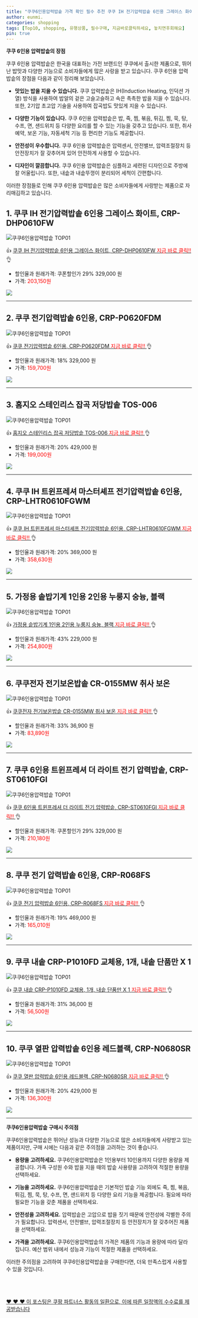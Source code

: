 ```yaml
---
title: "쿠쿠6인용압력밥솥 가격 확인 필수 추천 쿠쿠 IH 전기압력밥솥 6인용 그레이스 화이트, CRP-DHP0610FW 비교 장점 구매가이드"
author: eunmi.
categories: shopping
tags: [Top10, shopping, 유행상품, 필수구매, 지금바로클릭하세요, 놓치면후회해요]
pin: true
---
```

**쿠쿠 6인용 압력밥솥의 장점**

쿠쿠 6인용 압력밥솥은 한국을 대표하는 가전 브랜드인 쿠쿠에서 출시한 제품으로, 뛰어난 밥맛과 다양한 기능으로 소비자들에게 많은 사랑을 받고 있습니다. 쿠쿠 6인용 압력밥솥의 장점을 다음과 같이 정리해 보았습니다.

* **맛있는 밥을 지을 수 있습니다.** 쿠쿠 압력밥솥은 IH(Induction Heating, 인덕션 가열) 방식을 사용하여 밥알의 겉은 고슬고슬하고 속은 촉촉한 밥을 지을 수 있습니다. 또한, 2기압 초고압 기술을 사용하여 잡곡밥도 맛있게 지을 수 있습니다.

* **다양한 기능이 있습니다.** 쿠쿠 6인용 압력밥솥은 밥, 죽, 찜, 볶음, 튀김, 찜, 묵, 탕, 수프, 면, 샌드위치 등 다양한 요리를 할 수 있는 기능을 갖추고 있습니다. 또한, 취사 예약, 보온 기능, 자동세척 기능 등 편리한 기능도 제공합니다.

* **안전성이 우수합니다.** 쿠쿠 6인용 압력밥솥은 압력센서, 안전밸브, 압력조절장치 등 안전장치가 잘 갖추어져 있어 안전하게 사용할 수 있습니다.

* **디자인이 깔끔합니다.** 쿠쿠 6인용 압력밥솥은 심플하고 세련된 디자인으로 주방에 잘 어울립니다. 또한, 내솥과 내솥뚜껑이 분리되어 세척이 간편합니다.

이러한 장점들로 인해 쿠쿠 6인용 압력밥솥은 많은 소비자들에게 사랑받는 제품으로 자리매김하고 있습니다.

   

## 1. 쿠쿠 IH 전기압력밥솥 6인용 그레이스 화이트, CRP-DHP0610FW

![쿠쿠6인용압력밥솥 TOP01](https://thumbnail6.coupangcdn.com/thumbnails/remote/230x230ex/image/retail/images/5215356884840321-c8a57b21-37f1-41e2-bd7f-1cb820496abe.jpg)


👍 [쿠쿠 IH 전기압력밥솥 6인용 그레이스 화이트, CRP-DHP0610FW <font color=red> 지금 바로 클릭!! </font> ](https://link.coupang.com/re/AFFSDP?lptag=AF3617701&subid=GithubCoopas&pageKey=6656770837&traceid=V0-153&itemId=15269696392&vendorItemId=82490232763) 👌 


- 할인율과 원래가격: 쿠폰할인가 29%  329,000   원
- 가격: <span style='color:red'>203,150원</span>

[![](/discount_price.png)](https://link.coupang.com/re/AFFSDP?lptag=AF3617701&subid=GithubCoopas&pageKey=6656770837&traceid=V0-153&itemId=15269696392&vendorItemId=82490232763)

---


   

## 2. 쿠쿠 전기압력밥솥 6인용, CRP-P0620FDM

![쿠쿠6인용압력밥솥 TOP01](https://thumbnail6.coupangcdn.com/thumbnails/remote/230x230ex/image/retail/images/2978518942445221-e281cd42-6dd5-43bf-9ca9-2c91c5749be4.jpg)


👍 [쿠쿠 전기압력밥솥 6인용, CRP-P0620FDM <font color=red> 지금 바로 클릭!! </font> ](https://link.coupang.com/re/AFFSDP?lptag=AF3617701&subid=GithubCoopas&pageKey=150875120&traceid=V0-153&itemId=435615188&vendorItemId=4076235640) 👌 


- 할인율과 원래가격: 18%  329,000   원
- 가격: <span style='color:red'>159,700원</span>

[![](/discount_price.png)](https://link.coupang.com/re/AFFSDP?lptag=AF3617701&subid=GithubCoopas&pageKey=150875120&traceid=V0-153&itemId=435615188&vendorItemId=4076235640)

---


   

## 3. 홈지오 스테인리스 잡곡 저당밥솥 TOS-006

![쿠쿠6인용압력밥솥 TOP01](https://thumbnail7.coupangcdn.com/thumbnails/remote/230x230ex/image/vendor_inventory/777b/21bb7c46b7e2601c1364bd341254bb7e1954ac96fe964664c273873868bc.jpg)


👍 [홈지오 스테인리스 잡곡 저당밥솥 TOS-006 <font color=red> 지금 바로 클릭!! </font> ](https://link.coupang.com/re/AFFSDP?lptag=AF3617701&subid=GithubCoopas&pageKey=7518851081&traceid=V0-153&itemId=19716132614&vendorItemId=86820377462) 👌 


- 할인율과 원래가격: 20%  429,000   원
- 가격: <span style='color:red'>199,000원</span>

[![](/discount_price.png)](https://link.coupang.com/re/AFFSDP?lptag=AF3617701&subid=GithubCoopas&pageKey=7518851081&traceid=V0-153&itemId=19716132614&vendorItemId=86820377462)

---


   

## 4. 쿠쿠 IH 트윈프레셔 마스터셰프 전기압력밥솥 6인용, CRP-LHTR0610FGWM

![쿠쿠6인용압력밥솥 TOP01](https://thumbnail10.coupangcdn.com/thumbnails/remote/230x230ex/image/retail/images/4280350911214633-595178f5-93a6-45f7-961b-10ebf26054ba.jpg)


👍 [쿠쿠 IH 트윈프레셔 마스터셰프 전기압력밥솥 6인용, CRP-LHTR0610FGWM <font color=red> 지금 바로 클릭!! </font> ](https://link.coupang.com/re/AFFSDP?lptag=AF3617701&subid=GithubCoopas&pageKey=7078170070&traceid=V0-153&itemId=17411506422&vendorItemId=84580852540) 👌 


- 할인율과 원래가격: 20%  369,000   원
- 가격: <span style='color:red'>358,630원</span>

[![](/discount_price.png)](https://link.coupang.com/re/AFFSDP?lptag=AF3617701&subid=GithubCoopas&pageKey=7078170070&traceid=V0-153&itemId=17411506422&vendorItemId=84580852540)

---


   

## 5. 가정용 솥밥기계 1인용 2인용 누룽지 숭늉, 블랙

![쿠쿠6인용압력밥솥 TOP01](https://thumbnail9.coupangcdn.com/thumbnails/remote/230x230ex/image/vendor_inventory/5e5f/926011af8612bd5c43c67e50bb31d4cf9b0d68f73de1560d27db02899592.jpg)


👍 [가정용 솥밥기계 1인용 2인용 누룽지 숭늉, 블랙 <font color=red> 지금 바로 클릭!! </font> ](https://link.coupang.com/re/AFFSDP?lptag=AF3617701&subid=GithubCoopas&pageKey=7663094974&traceid=V0-153&itemId=20420861500&vendorItemId=87502438210) 👌 


- 할인율과 원래가격: 43%  229,000   원
- 가격: <span style='color:red'>254,800원</span>

[![](/discount_price.png)](https://link.coupang.com/re/AFFSDP?lptag=AF3617701&subid=GithubCoopas&pageKey=7663094974&traceid=V0-153&itemId=20420861500&vendorItemId=87502438210)

---


   

## 6. 쿠쿠전자 전기보온밥솥 CR-0155MW 취사 보온

![쿠쿠6인용압력밥솥 TOP01](https://thumbnail9.coupangcdn.com/thumbnails/remote/230x230ex/image/vendor_inventory/fc81/d23c91cbd21ef8505c919c3faec794756f3890fd122a65906201e9423e2b.jpg)


👍 [쿠쿠전자 전기보온밥솥 CR-0155MW 취사 보온 <font color=red> 지금 바로 클릭!! </font> ](https://link.coupang.com/re/AFFSDP?lptag=AF3617701&subid=GithubCoopas&pageKey=7611708915&traceid=V0-153&itemId=20161063955&vendorItemId=87253671830) 👌 


- 할인율과 원래가격: 33%  36,900   원
- 가격: <span style='color:red'>83,890원</span>

[![](/discount_price.png)](https://link.coupang.com/re/AFFSDP?lptag=AF3617701&subid=GithubCoopas&pageKey=7611708915&traceid=V0-153&itemId=20161063955&vendorItemId=87253671830)

---


   

## 7. 쿠쿠 6인용 트윈프레셔 더 라이트 전기 압력밥솥, CRP-ST0610FGI

![쿠쿠6인용압력밥솥 TOP01](https://thumbnail10.coupangcdn.com/thumbnails/remote/230x230ex/image/rs_quotation_api/glbmflir/c3345a646f2943ce9e2647554ef34825.jpg)


👍 [쿠쿠 6인용 트윈프레셔 더 라이트 전기 압력밥솥, CRP-ST0610FGI <font color=red> 지금 바로 클릭!! </font> ](https://link.coupang.com/re/AFFSDP?lptag=AF3617701&subid=GithubCoopas&pageKey=7290320164&traceid=V0-153&itemId=18631645357&vendorItemId=85766931274) 👌 


- 할인율과 원래가격: 쿠폰할인가 29%  329,000   원
- 가격: <span style='color:red'>210,180원</span>

[![](/discount_price.png)](https://link.coupang.com/re/AFFSDP?lptag=AF3617701&subid=GithubCoopas&pageKey=7290320164&traceid=V0-153&itemId=18631645357&vendorItemId=85766931274)

---


   

## 8. 쿠쿠 전기 압력밥솥 6인용, CRP-R068FS

![쿠쿠6인용압력밥솥 TOP01](https://thumbnail9.coupangcdn.com/thumbnails/remote/230x230ex/image/rs_quotation_api/borrcw8f/dea17719a8c8491cbf2e3a9ac9caa317.jpg)


👍 [쿠쿠 전기 압력밥솥 6인용, CRP-R068FS <font color=red> 지금 바로 클릭!! </font> ](https://link.coupang.com/re/AFFSDP?lptag=AF3617701&subid=GithubCoopas&pageKey=6431585566&traceid=V0-153&itemId=13882782031&vendorItemId=81132568499) 👌 


- 할인율과 원래가격: 19%  469,000   원
- 가격: <span style='color:red'>165,010원</span>

[![](/discount_price.png)](https://link.coupang.com/re/AFFSDP?lptag=AF3617701&subid=GithubCoopas&pageKey=6431585566&traceid=V0-153&itemId=13882782031&vendorItemId=81132568499)

---


   

## 9. 쿠쿠 내솥 CRP-P1010FD 교체용, 1개, 내솥 단품만 X 1

![쿠쿠6인용압력밥솥 TOP01](https://thumbnail10.coupangcdn.com/thumbnails/remote/230x230ex/image/vendor_inventory/0cbf/861148a9a597fc7038afa0ad971ef5ed6d29721dfb7488606597632e291b.jpg)


👍 [쿠쿠 내솥 CRP-P1010FD 교체용, 1개, 내솥 단품만 X 1 <font color=red> 지금 바로 클릭!! </font> ](https://link.coupang.com/re/AFFSDP?lptag=AF3617701&subid=GithubCoopas&pageKey=6402692328&traceid=V0-153&itemId=13696871193&vendorItemId=79898850791) 👌 


- 할인율과 원래가격: 31%  36,000   원
- 가격: <span style='color:red'>56,500원</span>

[![](/discount_price.png)](https://link.coupang.com/re/AFFSDP?lptag=AF3617701&subid=GithubCoopas&pageKey=6402692328&traceid=V0-153&itemId=13696871193&vendorItemId=79898850791)

---


   

## 10. 쿠쿠 열판 압력밥솥 6인용 레드블랙, CRP-N0680SR

![쿠쿠6인용압력밥솥 TOP01](https://thumbnail7.coupangcdn.com/thumbnails/remote/230x230ex/image/vendor_inventory/ff92/c988b9519415e0a0faa1742f16e27853ab9a2b8b8f84bb33f3358845f0aa.png)


👍 [쿠쿠 열판 압력밥솥 6인용 레드블랙, CRP-N0680SR <font color=red> 지금 바로 클릭!! </font> ](https://link.coupang.com/re/AFFSDP?lptag=AF3617701&subid=GithubCoopas&pageKey=1291411543&traceid=V0-153&itemId=2302601827&vendorItemId=82226042450) 👌 


- 할인율과 원래가격: 20%  429,000   원
- 가격: <span style='color:red'>136,300원</span>

[![](/discount_price.png)](https://link.coupang.com/re/AFFSDP?lptag=AF3617701&subid=GithubCoopas&pageKey=1291411543&traceid=V0-153&itemId=2302601827&vendorItemId=82226042450)

---
**쿠쿠6인용압력밥솥 구매시 주의점**

쿠쿠6인용압력밥솥은 뛰어난 성능과 다양한 기능으로 많은 소비자들에게 사랑받고 있는 제품이지만, 구매 시에는 다음과 같은 주의점을 고려하는 것이 좋습니다.

* **용량을 고려하세요.** 쿠쿠6인용압력밥솥은 1인용부터 10인용까지 다양한 용량을 제공합니다. 가족 구성원 수와 밥을 지을 때의 밥솥 사용량을 고려하여 적절한 용량을 선택하세요.

* **기능을 고려하세요.** 쿠쿠6인용압력밥솥은 기본적인 밥솥 기능 외에도 죽, 찜, 볶음, 튀김, 찜, 묵, 탕, 수프, 면, 샌드위치 등 다양한 요리 기능을 제공합니다. 필요에 따라 필요한 기능을 갖춘 제품을 선택하세요.

* **안전성을 고려하세요.** 압력밥솥은 고압으로 밥을 짓기 때문에 안전성에 각별한 주의가 필요합니다. 압력센서, 안전밸브, 압력조절장치 등 안전장치가 잘 갖추어진 제품을 선택하세요.

* **가격을 고려하세요.** 쿠쿠6인용압력밥솥의 가격은 제품의 기능과 용량에 따라 달라집니다. 예산 범위 내에서 성능과 기능이 적절한 제품을 선택하세요.

이러한 주의점을 고려하여 쿠쿠6인용압력밥솥을 구매한다면, 더욱 만족스럽게 사용할 수 있을 것입니다.<br><br><br><br><br> [ ❤ ❤ ❤ 이 포스팅은 쿠팡 파트너스 활동의 일환으로, 이에 따른 일정액의 수수료를 제공받습니다](https://link.coupang.com/a/bcEFyh)